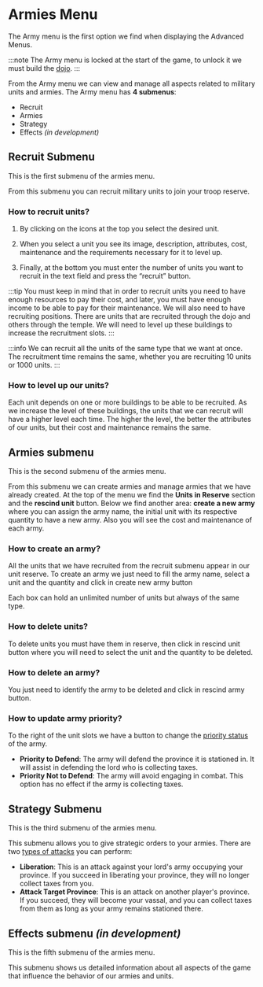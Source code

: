 # Armies Menu

The Army menu is the first option we find when displaying the Advanced Menus. <!-- This menu can also be accessed by pressing the “E” hotkey. --> 

:::note
The Army menu is locked at the start of the game, to unlock it we must build the [dojo](../../game-concepts/buildings/military/dojo.md).
:::

From the Army menu we can view and manage all aspects related to military units and armies. The Army menu has **4 submenus**: 
- Recruit
- Armies
- Strategy
- Effects *(in development)*

## Recruit Submenu
This is the first submenu of the armies menu. <!-- You can access it by clicking on the icon or by pressing the “1” hotkey. -->

From this submenu you can recruit military units to join your troop reserve.

### How to recruit units?

<!-- 1. At the top there are four tabs that allow you to select unit classes: basic, magic, dark and special. -->

1. By clicking on the icons at the top you select the desired unit.

2. When you select a unit you see its image, description, attributes, cost, maintenance and the requirements necessary for it to level up.

3. Finally, at the bottom you must enter the number of units you want to recruit in the text field and press the “recruit” button.

:::tip
You must keep in mind that in order to recruit units you need to have enough resources to pay their cost, and later, you must have enough income to be able to pay for their maintenance. We will also need to have recruiting positions. There are units that are recruited through the dojo and others through the temple. We will need to level up these buildings to increase the recruitment slots.
:::

:::info
We can recruit all the units of the same type that we want at once. The recruitment time remains the same, whether you are recruiting 10 units or 1000 units.
:::

### How to level up our units?

Each unit depends on one or more buildings to be able to be recruited. As we increase the level of these buildings, the units that we can recruit will have a higher level each time. The higher the level, the better the attributes of our units, but their cost and maintenance remains the same.

## Armies submenu
This is the second submenu of the armies menu. <!-- It can be accessed by clicking on the icon or by pressing the “2” hotkey. -->

From this submenu we can create armies and manage armies that we have already created. At the top of the menu we find the **Units in Reserve** section and the **rescind unit** button. Below we find another area: **create a new army**<!-- , which is made up of a box where we can include a samurai to lead the army and another 6 boxes where we can include military units. --> where you can assign the army name, the initial unit with its respective quantity to have a new army. Also you will see the cost and maintenance of each army.

### How to create an army?

All the units that we have recruited from the recruit submenu appear in our unit reserve.
To create an army we just need to fill the army name, select a unit and the quantity and click in create new army button
<!-- From the reserve we must drag the icons that represent the units to one of the six unit boxes. -->
<!-- An army must have at least one of the six unit boxes full. -->
Each box can hold an unlimited number of units but always of the same type.

<!-- Optionally, we can add a samurai as a general of the army. Generals can be decisive by giving many advantages to our armies, as well as being a very powerful unit in themselves. To add a general we must have a samurai in “hidden” state and click on the button to the left of the portrait. -->

<!-- Finally we must give a name to our army and press the “create” button.
At the bottom of the menu we find a list of the armies we have in the same province. In the same way that we drag units between the “reserve” and “new army” slots, we can also move units between armies that are in the same place. At the top we have a drop-down menu that shows us the different places where we have our armies. -->

### How to delete units?

<!-- To delete units we must drag the unit icons to the rescind area. -->
To delete units you must have them in reserve, then click in rescind unit button where you will need to select the unit and the quantity to be deleted.

### How to delete an army?

You just need to identify the army to be deleted and click in rescind army button.

<!-- Armies already created have an icon with two spears to the left of the samurai portrait. By dragging this icon to the rescind area we can delete the army. The units will be eliminated and our general (if there was one) will become a samurai in a “hidden” state. -->

<!-- ### How to merge two armies?

To merge two armies we must drag the icon with two spears from one of them to the area that delimits the other. To merge two armies we must keep in mind that we can only have a total of 6 different units in the same army, otherwise we will not be able to merge them. If the two armies we want to merge have a general, the one in the army we are dragging will become a samurai in a “hidden” state.

:::tip
At the bottom there is a selector to divide or not divide the units when assigning them. If we deactivate this option every time we drag a unit icon a pop-up window will allow us to select the number of units we want to move. With this option activated we will always drag all the units and this pop-up window will not appear.
::: -->

### How to update army priority?
To the right of the unit slots we have a button to change the [priority status](../../game-concepts/armies#army-priorities) of the army.

- **Priority to Defend**: The army will defend the province it is stationed in. It will assist in defending the lord who is collecting taxes.  
- **Priority Not to Defend**: The army will avoid engaging in combat. This option has no effect if the army is collecting taxes.  

## Strategy Submenu
This is the third submenu of the armies menu. <!-- You can access it by clicking on the icon or by pressing the hotkey “3”. -->

<!-- From this submenu we can give strategic orders to our armies. The strategy menu has 4 tabs:-->
This submenu allows you to give strategic orders to your armies. There are two [types of attacks](../../game-concepts/military-strategy.md#attack) you can perform:

- **Liberation**: This is an attack against your lord's army occupying your province. If you succeed in liberating your province, they will no longer collect taxes from you.
- **Attack Target Province**: This is an attack on another player's province. If you succeed, they will become your vassal, and you can collect taxes from them as long as your army remains stationed there.

<!-- - **Status:** In this tab we can see the status of all our armies and the armies of other players who are in our province (such as our lord's or a player who is attacking us).
- **Move:** In this tab we can select our armies and move them from one province to another. Remember that you can only move your armies to your province, the province of your subjects, the provinces of allies and clan members or those of their subjects. To move an army we must select it from the drop-down menu and then write the name of the player whose province we want to move to.
- **Attack:** From this tab we can order attacks with our armies. The two types of attack that we can carry out are:
    - **Liberation:** this is an attack on the army of your lord that occupies your province. If you manage to free yourself, he will stop charging you taxes.
    - **Attack target province:** this is an attack on another player's province. If we manage to win, he will become our subject and we will be able to charge him taxes as long as our army remains there.
- **Associate:** In this tab we can associate our armies with those of an ally or member of our clan. To do this we must select the army we wish to associate and then the army we want to associate with. Finally, we press the “Associate” button. To associate two armies, it is necessary that both are in the same province. -->

## Effects submenu *(in development)*
This is the fifth submenu of the armies menu. <!-- It can be accessed by clicking on the icon or by pressing the “4” hotkey. -->

This submenu shows us detailed information about all aspects of the game that influence the behavior of our armies and units.